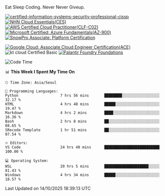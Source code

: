 Eat Sleep Coding.
Never Never Giveup.

[![certified-information-systems-security-professional-cissp](https://github.com/user-attachments/assets/d259884f-7f9a-4d80-a663-6968ead7464a)](https://www.credly.com/badges/f394a010-85a0-450b-9136-8043af01d71c/public_url)
[![NHN Cloud Essentials(CES)](https://github.com/user-attachments/assets/f405dcae-c923-424d-927f-e993bac10fa9)](https://www.nhncloud.com/kr/edu/certification/search)
[![AWS Certified Cloud Practitioner(CLF-C02)](https://github.com/user-attachments/assets/5199a6f5-42d5-4e70-b493-16c3fd42e691)](https://www.credly.com/badges/235e2b66-a782-4a21-ac77-ac4e42037113)
[![Microsoft Certified: Azure Fundamentals(AZ-900)](https://github.com/user-attachments/assets/7eb23f86-6311-42f9-83ab-166a25656710)](https://learn.microsoft.com/en-us/users/tiaz0128/credentials/ca6706271c8233ef)
[![SnowPro Associate: Platform Certification](https://github.com/user-attachments/assets/6b0ae8e7-175e-4b7d-917f-b7b2c6d67ef5)](https://achieve.snowflake.com/f4439c87-fed8-4ba2-a93c-291bdd46e434)

[![Google Cloud: Associate Cloud Engineer Certification(ACE)](https://github.com/user-attachments/assets/cfd997df-d382-484c-8760-6fa93a7d1d1f)](https://www.credly.com/earner/earned/share/1a52c593-93e4-470f-93ed-53d57051b28e)
![kt cloud Certified Basic](https://github.com/user-attachments/assets/3667eac4-3c22-4809-a869-f53a58ac35a7)
[![Palantir Foundry Foundations](https://github.com/user-attachments/assets/0c158db8-37c9-49dc-8243-caecba6d0163)](https://verify.skilljar.com/c/gqzrmw3x4y7i)


<!--START_SECTION:waka-->
![Code Time](http://img.shields.io/badge/Code%20Time-4%2C454%20hrs%2058%20mins-blue)

📊 **This Week I Spent My Time On** 

```text
🕑︎ Time Zone: Asia/Seoul

💬 Programming Languages: 
Python                   7 hrs 56 mins       ████████░░░░░░░░░░░░░░░░░   32.17 % 
HTML                     4 hrs 48 mins       █████░░░░░░░░░░░░░░░░░░░░   19.47 % 
Markdown                 4 hrs 2 mins        ████░░░░░░░░░░░░░░░░░░░░░   16.36 % 
Bash                     2 hrs 8 mins        ██░░░░░░░░░░░░░░░░░░░░░░░   08.65 % 
SRecode Template         1 hr 51 mins        ██░░░░░░░░░░░░░░░░░░░░░░░   07.54 % 

🔥 Editors: 
VS Code                  24 hrs 40 mins      █████████████████████████   100.00 % 

💻 Operating System: 
WSL                      20 hrs 5 mins       ████████████████████░░░░░   81.43 % 
Windows                  4 hrs 34 mins       █████░░░░░░░░░░░░░░░░░░░░   18.57 % 
```


 Last Updated on 14/10/2025 18:39:13 UTC
<!--END_SECTION:waka-->
